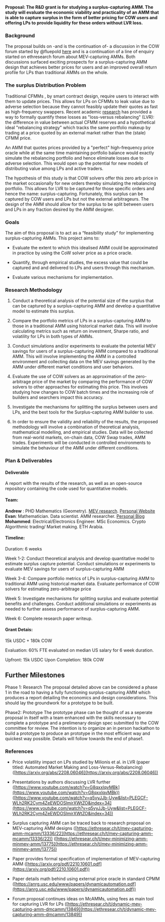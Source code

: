 **Proposal: The R&D grant is for studying a surplus-capturing AMM. The study will evaluate the economic viability and practicality of an AMM that is able to capture surplus in the form of better pricing for COW users and offering LPs to provide liquidity for these orders without LVR loss.**

  
###  Background

The proposal builds on -and is the continuation of- a discussion in the COW forum started by @fluepold [here](https://forum.cow.fi/t/cow-native-amms-aka-surplus-capturing-amms-with-single-price-clearing/1219) and is a continuation of a line of enquiry started on ethresearch forum about MEV-capturing AMMs. Both discussions surfaced exciting prospects for a surplus-capturing AMM design that achieves better prices for users and an improved overall return profile for LPs than traditional AMMs on the whole.

### The surplus Distribution Problem

Traditional CFMMs , by smart contract design, require users to interact with them to update prices. This allows for LPs on CFMMs to leak value due to adverse selection because they cannot feasibly update their quotes as fast as high-frequency swappers. Recent academic [research](https://arxiv.org/abs/2208.06046) has provided a way to formally quantify these losses as "loss-versus rebalancing" (LVR): the difference in value between actual CFMM reserves and a hypothetical ideal "rebalancing strategy" which tracks the same portfolio makeup by trading at a price quoted by an external market rather than the (stale) CFMM price.

An AMM that quotes prices provided by a "perfect" high-frequency price oracle while at the same time maintaining portfolio balance would exactly simulate the rebalancing portfolio and hence eliminate losses due to adverse selection. This would open up the potential for new models of distributing value among LPs and active traders. 

The hypothesis of this study is that COW solvers offer this zero arb price in the market occasionally for new orders thereby simulating the rebalancing portfolio. This allows for LVR to be captured for those specific orders and hence the name: surplus-capturing. Fortunately, this surplus can be captured by COW users and LPs but not the external arbitrageurs. The design of the AMM should allow for the surplus to be split between users and LPs in any fraction desired by the AMM designer. 

### Goals

The aim of this proposal is to act as a “feasibility study” for implementing surplus-capturing AMMs. This project aims to:  
  

-   Evaluate the extent to which this idealised AMM could be approximated in practice by using the CoW solver price as a price oracle.
    
-   Quantify, through empirical studies, the excess value that could be captured and and delivered to LPs and users through this mechanism.

-   Evaluate various mechanisms for implementation. 

    

### Research Methodology

1.  Conduct a theoretical analysis of the potential size of the surplus that can be captured by a surplus-capturing AMM and develop a quantitative model to estimate this surplus.  
    
2.  Compare the portfolio metrics of LPs in a surplus-capturing AMM to those in a traditional AMM using historical market data. This will involve calculating metrics such as return on investment, Sharpe ratio, and volatility for LPs in both types of AMMs.  
      
3.  Conduct simulations and/or experiments to evaluate the potential MEV savings for users of a surplus-capturing AMM compared to a traditional AMM. This will involve implementing the AMM in a controlled environment and collecting data on the MEV savings generated by the AMM under different market conditions and user behaviors.  
    
4.  Evaluate the use of COW solvers as an approximation of the zero-arbitrage price of the market by comparing the performance of COW solvers to other approaches for estimating this price. This involves studying how changes to COW batch times and the increasing role of builders and searchers impact this accuracy.  
      
5.  Investigate the mechanisms for splitting the surplus between users and LPs, and the best tools for the Surplus-capturing AMM builder to use. 

    
6.  In order to ensure the validity and reliability of the results, the proposed methodology will involve a combination of theoretical analysis, mathematical modelling, and empirical studies. Data will be collected from real-world markets, on-chain data, COW Swap trades, AMM trades. Experiments will be conducted in controlled environments to simulate the behaviour of the AMM under different conditions. 

	

    
### Plan & Deliverables

#### Deliverable

 A report with the results of the research, as well as an open-source repository containing the code used for quantitative models.

####  Team: 
**Andrew** : PHD Mathematics (Geometry). [MEV research](https://github.com/flashbots/mev-research/blob/main/FRPs/active/FRP-22.md). [Personal Website](https://awmacpherson.com/)
**Evan**: Mathematician. Data scientist. AMM researcher. [Personal Blog](https://mirror.xyz/evandekim.eth/kowg_VFD7lp5p12C4wcytc2rooVXgKnUwBd-KUKtndQ)
**Mohammed**: Electrical/Electronics Engineer. MSc Economics. Crypto Algorithmic trading/ Market making. ETH Arabia. 

#### Timeline:

Duration: 6 weeks

Week 1-2: Conduct theoretical analysis and develop quantitative model to estimate surplus capture potential. Conduct simulations or experiments to evaluate MEV savings for users of surplus-capturing AMM

Week 3-4: Compare portfolio metrics of LPs in surplus-capturing AMM to traditional AMM using historical market data. Evaluate performance of COW solvers for estimating zero-arbitrage price

Week 5: Investigate mechanisms for splitting surplus and evaluate potential benefits and challenges. Conduct additional simulations or experiments as needed to further assess performance of surplus-capturing AMM. 

Week 6: Complete research paper writeup. 


#### Grant Detais: 
15k USDC + 180k COW 

Evaluation: 60% FTE evaluated on median US salary for 6 week duration. 

Upfront: 15k USDC 
Upon Completion: 180k COW

  
## Further Milestones 

Phase 1: Research 
The proposal detailed above can be considered a phase 1 in the road to having a fully functioning surplus-capturing AMM which produces a report detailing the economics and design considerations. This should lay the groundwork for a prototype to be built. 

Phase2: Prototype
The prototype phase can be thought of as a seperate proposal in itself with a team enhanced with the skills necessary to complete a prototype and a prelimenary design spec submitted to the COW committee for review. The intention is to organize an in person hackathon to build a prototype to produce an prototype in the most efficient way and quickest way possible. Details will follow towards the end of phase1.  


### References

-   Price volatility impact on LPs studied by Milionis et al. in LVR (paper titled: Automated Market Making and Loss-Versus-Rebalancing) ([https://arxiv.org/abs/2208.06046](https://arxiv.org/abs/2208.06046))
    
-   Presentations by authors discussing LVR further ([https://www.youtube.com/watch?v=G8qxxlqvMBk](https://www.youtube.com/watch?v=G8qxxlqvMBk)) ([https://www.youtube.com/watch?v=q5vyJJb-Uyw&list=PLEGCF-WLh2RK2Cym4ZeEWDOSlmirXWtZO&index=34](https://www.youtube.com/watch?v=q5vyJJb-Uyw&list=PLEGCF-WLh2RK2Cym4ZeEWDOSlmirXWtZO&index=34))
    
-   Surplus capturing AMM can be traced back to research proposal on MEV-capturing AMM designs ([https://ethresear.ch/t/mev-capturing-amm-mcamm/13336/22](https://ethresear.ch/t/mev-capturing-amm-mcamm/13336/22)) ([https://ethresear.ch/t/mev-minimizing-amm-minmev-amm/13775](https://ethresear.ch/t/mev-minimizing-amm-minmev-amm/13775))
    
-   Paper provides formal specification of implementation of MEV-capturing AMM ([https://arxiv.org/pdf/2210.10601.pdf](https://arxiv.org/pdf/2210.10601.pdf))
    
-   Paper details math behind using external price oracle in standard CPMM ([https://anrg.usc.edu/www/papers/dynamicautomation.pdf](https://anrg.usc.edu/www/papers/dynamicautomation.pdf))
    
-   Forum proposal continues ideas on McAMMs, using fees as main tool for capturing LVR for LPs ([https://ethresear.ch/t/dynamic-mev-capturing-amm-dmcamm/13849](https://ethresear.ch/t/dynamic-mev-capturing-amm-dmcamm/13849))


